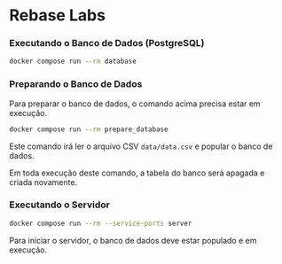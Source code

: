 # Rebase Labs

### Executando o Banco de Dados (PostgreSQL)
```bash
docker compose run --rm database
```

### Preparando o Banco de Dados
Para preparar o banco de dados, o comando acima precisa estar em execução.
```bash
docker compose run --rm prepare_database
```
Este comando irá ler o arquivo CSV `data/data.csv` e popular o banco de dados.

Em toda execução deste comando, a tabela do banco será apagada e criada novamente.

### Executando o Servidor
```bash
docker compose run --rm --service-ports server
```
Para iniciar o servidor, o banco de dados deve estar populado e em execução.

